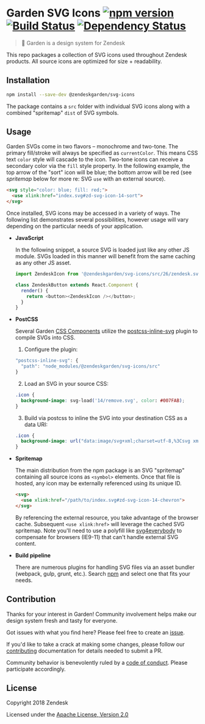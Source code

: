 # Garden SVG Icons [![npm version](https://img.shields.io/npm/v/@zendeskgarden/svg-icons.svg?style=flat-square)](https://www.npmjs.com/package/@zendeskgarden/svg-icons) [![Build Status](https://img.shields.io/travis/zendeskgarden/svg-icons/master.svg?style=flat-square)](https://travis-ci.org/zendeskgarden/svg-icons) [![Dependency Status](https://img.shields.io/david/dev/zendeskgarden/svg-icons.svg?style=flat-square)](https://david-dm.org/zendeskgarden/svg-icons?type=dev)

> :seedling: Garden is a design system for Zendesk

This repo packages a collection of SVG icons used throughout Zendesk
products. All source icons are optimized for size + readability.

## Installation

```sh
npm install --save-dev @zendeskgarden/svg-icons
```

The package contains a `src` folder with individual SVG icons along with
a combined "spritemap" `dist` of SVG symbols.

## Usage

Garden SVGs come in two flavors – monochrome and two-tone. The primary
fill/stroke will always be specified as `currentColor`. This means CSS
text `color` style will cascade to the icon. Two-tone icons can receive
a secondary color via the `fill` style property. In the following
example, the top arrow of the "sort" icon will be blue; the bottom arrow
will be red (see _spritemap_ below for more re: SVG `use` with an
external source).

```html
<svg style="color: blue; fill: red;">
  <use xlink:href="index.svg#zd-svg-icon-14-sort">
</svg>
```

Once installed, SVG icons may be accessed in a variety of ways. The
following list demonstrates several possibilities, however usage will
vary depending on the particular needs of your application.

* **JavaScript**

  In the following snippet, a source SVG is loaded just like any other
  JS module. SVGs loaded in this manner will benefit from the same
  caching as any other JS asset.

  ```js
  import ZendeskIcon from '@zendeskgarden/svg-icons/src/26/zendesk.svg';

  class ZendeskButton extends React.Component {
    render() {
      return <button><ZendeskIcon /></button>;
    }
  }
  ```

* **PostCSS**

  Several Garden [CSS
  Components](https://github.com/zendeskgarden/css-components) utilize
  the [postcss-inline-svg](https://github.com/TrySound/postcss-inline-svg)
  plugin to compile SVGs into CSS.

  1. Configure the plugin:

  ```js
  "postcss-inline-svg": {
    "path": "node_modules/@zendeskgarden/svg-icons/src"
  }
  ```

  2. Load an SVG in your source CSS:

  ```css
  .icon {
    background-image: svg-load('14/remove.svg', color: #007FAB);
  }
  ```

  3. Build via postcss to inline the SVG into your destination CSS as a
     data URI:

  ```css
  .icon {
    background-image: url("data:image/svg+xml;charset=utf-8,%3Csvg xmlns='http://www.w3.org/2000/svg' width='14' height='14' viewBox='0 0 14 14' color='%23007FAB' ...");
  }
  ```

* **Spritemap**

  The main distribution from the npm package is an SVG "spritemap"
  containing all source icons as `<symbol>` elements. Once that file is
  hosted, any icon may be externally referenced using its unique ID.

  ```html
  <svg>
    <use xlink:href="/path/to/index.svg#zd-svg-icon-14-chevron">
  </svg>
  ```

  By referencing the external resource, you take advantage of the
  browser cache. Subsequent `<use xlink:href>` will leverage the cached
  SVG spritemap. Note you'll need to use a polyfill like
  [svg4everybody](https://github.com/jonathantneal/svg4everybody) to
  compensate for browsers (IE9-11) that can't handle external SVG content.

* **Build pipeline**

  There are numerous plugins for handling SVG files via an asset bundler
  (webpack, gulp, grunt, etc.). Search
  [npm](https://www.npmjs.com/search?q=svg) and select one that fits your
  needs.

## Contribution

Thanks for your interest in Garden! Community involvement helps make our
design system fresh and tasty for everyone.

Got issues with what you find here? Please feel free to create an
[issue](https://github.com/zendeskgarden/svg-icons/issues/new).

If you'd like to take a crack at making some changes, please follow our
[contributing](.github/CONTRIBUTING.md) documentation for details needed
to submit a PR.

Community behavior is benevolently ruled by a [code of
conduct](.github/CODE_OF_CONDUCT.md). Please participate accordingly.

## License

Copyright 2018 Zendesk

Licensed under the [Apache License, Version 2.0](LICENSE.md)
